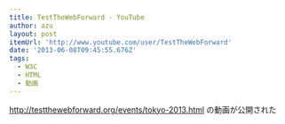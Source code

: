 ```yaml
---
title: TestTheWebForward - YouTube
author: azu
layout: post
itemUrl: 'http://www.youtube.com/user/TestTheWebForward'
date: '2013-06-08T09:45:55.676Z'
tags:
  - W3C
  - HTML
  - 動画
---
```

http://testthewebforward.org/events/tokyo-2013.html の動画が公開された
